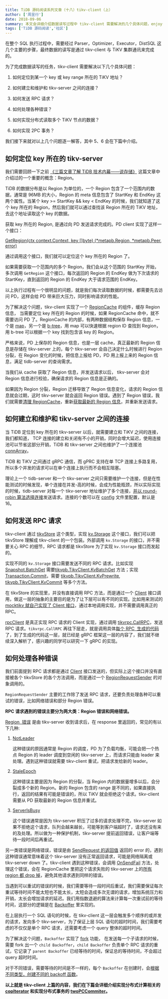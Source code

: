 ```yaml
---
title: TiDB 源码阅读系列文章（十八）tikv-client（上）
author: ['周昱行']
date: 2018-09-06
summary: 本文会详细介绍数据读写过程中 tikv-client 需要解决的几个具体问题，enjoy～
tags: ['TiDB 源码阅读','社区']
---
```



在整个 SQL 执行过程中，需要经过 Parser，Optimizer，Executor，DistSQL 这几个主要的步骤，最终数据的读写是通过 tikv-client 与 TiKV 集群通讯来完成的。

为了完成数据读写的任务，tikv-client 需要解决以下几个具体问题：

1. 如何定位到某一个 key 或 key range 所在的 TiKV 地址？

2. 如何建立和维护和 tikv-server 之间的连接？

3. 如何发送 RPC 请求？

4. 如何处理各种错误？

5. 如何实现分布式读取多个 TiKV 节点的数据？

6. 如何实现 2PC 事务？

我们接下来就对以上几个问题逐一解答，其中 5、6 会在下篇中介绍。

## 如何定位 key 所在的 tikv-server

我们需要回顾一下之前 [《三篇文章了解 TiDB 技术内幕——说存储》](https://pingcap.com/blog-cn/tidb-internal-1/) 这篇文章中介绍过的一个重要的概念：Region。

TiDB 的数据分布是以 Region 为单位的，一个 Region 包含了一个范围内的数据，通常是 96MB 的大小，Region 的 meta 信息包含了 StartKey 和 EndKey 这两个属性。当某个 key >= StartKey && key < EndKey 的时候，我们就知道了这个 key 所在的 Region，然后我们就可以通过查找该 Region 所在的 TiKV 地址，去这个地址读取这个 key 的数据。

获取 key 所在的 Region, 是通过向 PD 发送请求完成的。PD client 实现了这样一个接口：

[GetRegion(ctx context.Context, key []byte) (*metapb.Region, *metapb.Peer, error)](https://github.com/pingcap/tidb/blob/v2.1.0-rc.1/vendor/github.com/pingcap/pd/pd-client/client.go#L49)

通过调用这个接口，我们就可以定位这个 key 所在的 Region 了。

如果需要获取一个范围内的多个 Region，我们会从这个范围的 StartKey 开始，多次调用 `GetRegion` 这个接口，每次返回的 Region 的 EndKey 做为下次请求的 StartKey，直到返回的 Region 的 EndKey 大于请求范围的 EndKey。

以上执行过程有一个很明显的问题，就是我们每次读取数据的时候，都需要先去访问 PD，这样会给 PD 带来巨大压力，同时影响请求的性能。

为了解决这个问题，tikv-client 实现了一个 [RegionCache](https://github.com/pingcap/tidb/blob/v2.1.0-rc.1/store/tikv/region_cache.go#L50)  的组件，缓存 Region 信息， 当需要定位 key 所在的 Region 的时候，如果 RegionCache 命中，就不需要访问 PD 了。RegionCache 的内部，有两种数据结构保存 Region 信息，一个是 [map](https://github.com/pingcap/tidb/blob/v2.1.0-rc.1/store/tikv/region_cache.go#L55)，另一个是 [b-tree](https://github.com/pingcap/tidb/blob/v2.1.0-rc.1/store/tikv/region_cache.go#L56)，用 map 可以快速根据 region ID 查找到 Region，用 b-tree 可以根据一个 key 找到包含该 key 的 Region。

严格来说，PD 上保存的 Region 信息，也是一层 cache，真正最新的 Region 信息是存储在 tikv-server 上的，每个 tikv-server 会自己决定什么时候进行 Region 分裂，在 Region 变化的时候，把信息上报给 PD，PD 用上报上来的 Region 信息，满足 tidb-server 的查询需求。

当我们从 cache 获取了 Region 信息，并发送请求以后， tikv-server 会对 Region 信息进行校验，确保请求的 Region 信息是正确的。

如果因为 Region 分裂，Region 迁移导致了 Region 信息变化，请求的 Region 信息就会过期，这时 tikv-server 就会返回 Region 错误。遇到了 Region 错误，我们就需要[清理 RegionCache](https://github.com/pingcap/tidb/blob/v2.1.0-rc.1/store/tikv/region_cache.go#L318)，重新[获取最新的 Region 信息](https://github.com/pingcap/tidb/blob/v2.1.0-rc.1/store/tikv/region_cache.go#L329)，并重新发送请求。

## 如何建立和维护和 tikv-server 之间的连接

当 TiDB 定位到 key 所在的 tikv-server 以后，就需要建立和 TiKV 之间的连接，我们都知道， TCP 连接的建立和关闭有不小的开销，同时会增大延迟，使用连接池可以节省这部分开销，TiDB 和 tikv-server 之间也维护了一个连接池 [connArray](https://github.com/pingcap/tidb/blob/v2.1.0-rc.1/store/tikv/client.go#L83)。

TiDB 和 TiKV 之间通过 gRPC 通信，而 gPRC 支持在单 TCP 连接上多路复用，所以多个并发的请求可以在单个连接上执行而不会相互阻塞。

理论上一个 tidb-server 和一个 tikv-server 之间只需要维护一个连接，但是在性能测试的时候发现，单个连接在并发-高的时候，会成为性能瓶颈，所以实际实现的时候，tidb-server 对每一个 tikv-server 地址维护了多个连接，[并以 round-robin 算法选择连接](https://github.com/pingcap/tidb/blob/v2.1.0-rc.1/store/tikv/client.go#L159)发送请求。连接的个数可以在 [config](https://github.com/pingcap/tidb/blob/v2.1.0-rc.1/config/config.toml.example#L215) 文件里配置，默认是 16。

## 如何发送 RPC 请求

tikv-client 通过 [tikvStore](https://github.com/pingcap/tidb/blob/v2.1.0-rc.1/store/tikv/kv.go#L127) 这个类型，实现 [kv.Storage](https://github.com/pingcap/tidb/blob/v2.1.0-rc.1/kv/kv.go#L247) 这个接口，我们可以把 tikvStore 理解成 tikv-client 的一个包装。外部调用 `kv.Storage` 的接口，并不需要关心 RPC 的细节，RPC 请求都是 tikvStore 为了实现 `kv.Storage` 接口而发起的。

实现不同的 `kv.Storage` 接口需要发送不同的 RPC 请求。比如实现 [Snapshot.BatchGet](https://github.com/pingcap/tidb/blob/v2.1.0-rc.1/kv/kv.go#L233) 需要[tikvpb.TikvClient.KvBatchGet](https://github.com/pingcap/tidb/blob/v2.1.0-rc.1/vendor/github.com/pingcap/kvproto/pkg/tikvpb/tikvpb.pb.go#L61) 方法；实现  [Transaction.Commit](https://github.com/pingcap/tidb/blob/v2.1.0-rc.1/kv/kv.go#L128)，需要 [tikvpb.TikvClient.KvPrewrite](https://github.com/pingcap/tidb/blob/v2.1.0-rc.1/vendor/github.com/pingcap/kvproto/pkg/tikvpb/tikvpb.pb.go#L57),  [tikvpb.TikvClient.KvCommit](https://github.com/pingcap/tidb/blob/v2.1.0-rc.1/vendor/github.com/pingcap/kvproto/pkg/tikvpb/tikvpb.pb.go#L58)  等多个方法。

在 tikvStore 的实现里，并没有直接调用 RPC 方法，而是通过一个 [Client](https://github.com/pingcap/tidb/blob/v2.1.0-rc.1/store/tikv/client.go#L76) 接口调用，做这一层的抽象的主要目的是为了让下层可以有不同的实现。比如用来测试的 [mocktikv 就自己实现了 Client 接口](https://github.com/pingcap/tidb/blob/v2.1.0-rc.1/store/mockstore/mocktikv/rpc.go#L493)，通过本地调用实现，并不需要调用真正的 RPC。

[rpcClient](https://github.com/pingcap/tidb/blob/v2.1.0-rc.1/store/tikv/client.go#L180) 是真正实现 RPC 请求的 Client 实现，通过调用 [tikvrpc.CallRPC](https://github.com/pingcap/tidb/blob/v2.1.0-rc.1/store/tikv/tikvrpc/tikvrpc.go#L419)，发送 RPC 请求。`tikvrpc.CallRPC` 再往下层走，就是调用具体[每个 RPC  生成的代码](https://github.com/pingcap/tidb/blob/v2.1.0-rc.1/vendor/github.com/pingcap/kvproto/pkg/tikvpb/tikvpb.pb.go#L152)了，到了生成的代码这一层，就已经是 gRPC 框架这一层的内容了，我们就不继续深入解析了，感兴趣的同学可以研究一下 gRPC 的实现。

## 如何处理各种错误

我们前面提到 RPC 请求都是通过 [Client](https://github.com/pingcap/tidb/blob/v2.1.0-rc.1/store/tikv/client.go#L76) 接口发送的，但实际上这个接口并没有直接被各个 tikvStore 的各个方法调用，而是通过一个 [RegionRequestSender](https://github.com/pingcap/tidb/blob/v2.1.0-rc.1/store/tikv/region_request.go#L46) 的对象调用的。

`RegionRequestSender` 主要的工作除了发送 RPC 请求，还要负责处理各种可以重试的错误，比如网络错误和部分 Region 错误。

**RPC 请求遇到的错误主要分为两大类：Region 错误和网络错误。**

[Region  错误](https://github.com/pingcap/tidb/blob/v2.1.0-rc.1/store/tikv/tikvrpc/tikvrpc.go#L359) 是由 tikv-server 收到请求后，在 response 里返回的，常见的有以下几种:

1. [NotLeader](https://github.com/pingcap/tidb/blob/v2.1.0-rc.1/vendor/github.com/pingcap/kvproto/pkg/errorpb/errorpb.pb.go#L207)

    这种错误的原因通常是 Region 的调度，PD 为了负载均衡，可能会把一个热点 Region 的 leader 调度到空闲的 tikv-server 上，而请求只能由 leader 来处理。遇到这种错误就需要 tikv-client 重试，把请求发给新的 leader。

2. [StaleEpoch](https://github.com/pingcap/tidb/blob/v2.1.0-rc.1/vendor/github.com/pingcap/kvproto/pkg/errorpb/errorpb.pb.go#L210)

    这种错误主要是因为 Region 的分裂，当 Region 内的数据量增多以后，会分裂成多个新的 Region。新的 Region 包含的 range  是不同的，如果直接执行，返回的结果有可能是错误的，所以 TiKV 就会拒绝这个请求。tikv-client 需要从 PD 获取最新的 Region 信息并重试。

3. [ServerIsBusy](https://github.com/pingcap/tidb/blob/v2.1.0-rc.1/vendor/github.com/pingcap/kvproto/pkg/errorpb/errorpb.pb.go#L211)

    这个错误通常是因为 tikv-server 积压了过多的请求处理不完，tikv-server 如果不拒绝这个请求，队列会越来越长，可能等到客户端超时了，请求还没有来的及处理。所以做为一种保护机制，tikv-server 提前返回错误，让客户端等待一段时间后再重试。

另一类错误是网络错误，错误是由 [SendRequest 的返回值](https://github.com/pingcap/tidb/blob/v2.1.0-rc.1/store/tikv/region_request.go#L129) 返回的 error 的，遇到这种错误通常意味着这个 tikv-server 没有正常返回请求，可能是网络隔离或 tikv-server down 了。tikv-client 遇到这种错误，会调用 [OnSendFail](https://github.com/pingcap/tidb/blob/v2.1.0-rc.1/store/tikv/region_request.go#L140) 方法，处理这个错误，会在 RegionCache 里把这个请求失败的 tikv-server 上的[所有 region 都 drop 掉](https://github.com/pingcap/tidb/blob/v2.1.0-rc.1/store/tikv/region_cache.go#L453)，避免其他请求遇到同样的错误。

当遇到可以重试的错误的时候，我们需要等待一段时间后重试，我们需要保证每次重试等待时间不能太短也不能太长，太短会造成多次无谓的请求，增加系统压力和开销，太长会增加请求的延迟。我们用指数退避的算法来计算每一次重试前的等待时间，这部分的逻辑是在 [Backoffer](https://github.com/pingcap/tidb/blob/v2.1.0-rc.1/store/tikv/backoff.go#L176) 里实现的。

在上层执行一个 SQL 语句的时候，在 tikv-client 这一层会触发多个顺序的或并发的请求，发向多个 tikv-server，为了保证上层 SQL  语句的超时时间，我们需要考虑的不仅仅是单个 RPC 请求，还需要考虑一个 query 整体的超时时间。

为了解决这个问题，`Backoffer` 实现了 [fork](https://github.com/pingcap/tidb/blob/v2.1.0-rc.1/store/tikv/backoff.go#L267) 功能， 在发送每一个子请求的时候，需要 fork 出一个 `child Backoffer`，`child Backoffer` 负责单个 RPC 请求的重试，它记录了 `parent Backoffer` 已经等待的时间，保证总的等待时间，不会超过 query 超时时间。

对于不同错误，需要等待的时间是不一样的，每个 `Backoffer` 在创建时，会[根据不同类型，创建不同的 backoff 函数](https://github.com/pingcap/tidb/blob/v2.1.0-rc.1/store/tikv/backoff.go#L96)。

**以上就是 tikv-client 上篇的内容，我们在下篇会详细介绍实现分布式计算相关的 [copIterator](https://github.com/pingcap/tidb/blob/v2.1.0-rc.1/store/tikv/coprocessor.go#L354) 和实现分布式事务的 [twoPCCommiter](https://github.com/pingcap/tidb/blob/v2.1.0-rc.1/store/tikv/2pc.go#L66)。**
